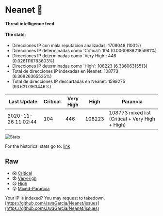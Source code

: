 # Neanet :hocho:
#### Threat intelligence feed
#### The stats:

- Direcciones IP con mala reputacion analizadas: 1708048 (100%)
- Direcciones IP determinadas como 'Critical':  104 (0.00608882185981%)
- Direcciones IP determinadas como 'Very High':  446 (0.0261116783603%)
- Direcciones IP determinadas como 'High':  108223 (6.33606315513)
- Total de direcciones IP indexadas en Neanet:  108773 (6.36826365535%)
- Total de direcciones IP descartadas en Neanet:  1599275 (93.6317363446%)

| Last Update | Critical | Very High | High | Paranoia |
| --- | --- | --- | --- | --- |
| 2020-11-26 11:02:44 | 104 | 446 | 108223 | 108773 mixed list (Critical + Very High + High)|

![Stats](https://docs.google.com/spreadsheets/d/e/2PACX-1vSnaNMIXVabIpDJjufMlzH7poXnshF3mgd8Is1g9ytUEzVsP5my4Trn8f-xkoLLQ38xpL3HtmUexLo6/pubchart?oid=501124687&format=image)

For the historical stats go to: [link](/stats.csv)
## Raw
- :scream: [Critical](https://raw.githubusercontent.com/JavaGarcia/Neanet/master/blacklists/neanet_critical.txt)
- :fearful: [VeryHigh](https://raw.githubusercontent.com/JavaGarcia/Neanet/master/blacklists/neanet_veryHigh.txtt)
- :frowning: [High](https://raw.githubusercontent.com/JavaGarcia/Neanet/master/blacklists/neanet_high.txt)
- :dizzy_face: [Mixed-Paranoia](https://raw.githubusercontent.com/JavaGarcia/Neanet/master/blacklists/neanet_all.txt)


Your IP is indexed? You may request to takedown. [https://github.com/JavaGarcia/Neanet/issues](https://github.com/JavaGarcia/Neanet/issues)


















































































































































































































































































































































































































































































































































































































































































































































































































































































































































































































































































































































































































































































































































































































































































































































































































































































































































































































































































































































































































































































































































































































































































































































































































































































































